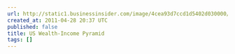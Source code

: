 ```yaml
---
url: http://static1.businessinsider.com/image/4cea93d7ccd1d5402d030000/wealth-pyramid.gif
created_at: 2011-04-28 20:37 UTC
published: false
title: US Wealth-Income Pyramid
tags: []
---
```



